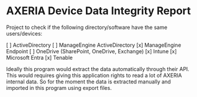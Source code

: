 # AXERIA Device Data Integrity Report

Project to check if the following directory/software have the same users/devices:

[ ] ActiveDirectory
[ ] ManageEngine ActiveDirectory
[x] ManageEngine Endpoint
[ ] OneDrive (SharePoint, OneDrive, Exchange)
[x] Intune
[x] Microsoft Entra
[x] Tenable

Ideally this program would extract the data automatically through their API.
This would requires giving this application rights to read a lot of AXERIA internal data.
So for the moment the data is extracted manually and imported in this program using export files.
